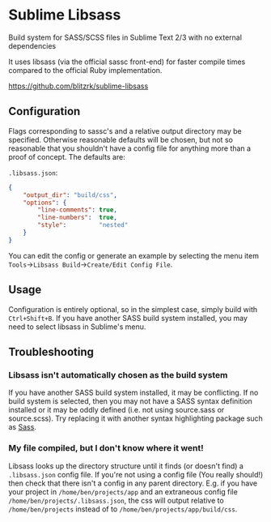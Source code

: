 # Sublime Libsass

Build system for SASS/SCSS files in Sublime Text 2/3 with no external dependencies

It uses libsass (via the official sassc front-end) for faster compile times compared to the official Ruby implementation.

https://github.com/blitzrk/sublime-libsass

## Configuration

Flags corresponding to sassc's and a relative output directory may be specified. Otherwise reasonable defaults will be chosen, but not so reasonable that you shouldn't have a config file for anything more than a proof of concept. The defaults are:

`.libsass.json`:

```json
{
	"output_dir": "build/css",
	"options": {
		"line-comments": true,
		"line-numbers":  true,
		"style":         "nested"
	}
}
```

You can edit the config or generate an example by selecting the menu item `Tools`->`Libsass Build`->`Create/Edit Config File`.

## Usage

Configuration is entirely optional, so in the simplest case, simply build with `Ctrl+Shift+B`. If you have another SASS build system installed, you may need to select libsass in Sublime's menu.

## Troubleshooting

### Libsass isn't automatically chosen as the build system

If you have another SASS build system installed, it may be conflicting. If no build system is selected, then you may not have a SASS syntax definition installed or it may be oddly defined (i.e. not using source.sass or source.scss). Try replacing it with another syntax highlighting package such as [Sass](https://github.com/nathos/sass-textmate-bundle).

### My file compiled, but I don't know where it went!

Libsass looks up the directory structure until it finds (or doesn't find) a `.libsass.json` config file. If you're not using a config file (You really should!) then check that there isn't a config in any parent directory. E.g. if you have your project in `/home/ben/projects/app` and an extraneous config file `/home/ben/projects/.libsass.json`, the css will output relative to `/home/ben/projects` instead of to `/home/ben/projects/app/build/css`.
